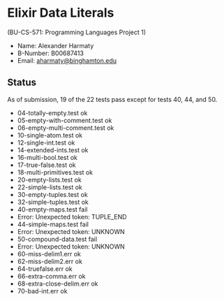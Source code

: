 # Elixir Data Literals
(BU-CS-571: Programming Languages Project 1)

- Name:		  Alexander Harmaty
- B-Number:	B00687413
- Email:		aharmaty@binghamton.edu

## Status
As of submission, 19 of the 22 tests pass except for tests 40, 44, and 50.

- 04-totally-empty.test ok
- 05-empty-with-comment.test ok
- 06-empty-multi-comment.test ok
- 10-single-atom.test ok
- 12-single-int.test ok
- 14-extended-ints.test ok
- 16-multi-bool.test ok
- 17-true-false.test ok
- 18-multi-primitives.test ok
- 20-empty-lists.test ok
- 22-simple-lists.test ok
- 30-empty-tuples.test ok
- 32-simple-tuples.test ok
- 40-empty-maps.test fail
-  Error: Unexpected token: TUPLE_END
- 44-simple-maps.test fail
-  Error: Unexpected token: UNKNOWN
- 50-compound-data.test fail
-  Error: Unexpected token: UNKNOWN
- 60-miss-delim1.err ok
- 62-miss-delim2.err ok
- 64-truefalse.err ok
- 66-extra-comma.err ok
- 68-extra-close-delim.err ok
- 70-bad-int.err ok

